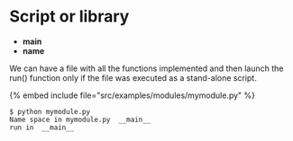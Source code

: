 # Script or library

* __main__
* __name__


We can have a file with all the functions implemented and then launch the run() function only if the file was executed as a stand-alone script.


{% embed include file="src/examples/modules/mymodule.py" %}

```
$ python mymodule.py
Name space in mymodule.py  __main__
run in  __main__
```


